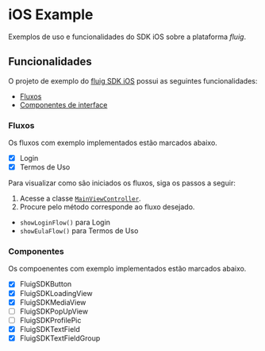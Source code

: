 # iOS Example

Exemplos de uso e funcionalidades do SDK iOS sobre a plataforma _fluig_.

## Funcionalidades

O projeto de exemplo do [fluig SDK iOS](https://github.com/fluig/fluigsdkios) possui as seguintes funcionalidades:
* [Fluxos](#fluxos)
* [Componentes de interface](#componentes)

### Fluxos

Os fluxos com exemplo implementados estão marcados abaixo.

- [x] Login
- [x] Termos de Uso

Para visualizar como são iniciados os fluxos, siga os passos a seguir:
1. Acesse a classe [`MainViewController`](../Example/Example/Controllers/Main/MainViewController.swift).
2. Procure pelo método corresponde ao fluxo desejado.
  * `showLoginFlow()` para Login
  * `showEulaFlow()` para Termos de Uso

### Componentes

Os compoenentes com exemplo implementados estão marcados abaixo.

- [x] FluigSDKButton
- [x] FluigSDKLoadingView
- [x] FluigSDKMediaView
- [ ] FluigSDKPopUpView
- [ ] FluigSDKProfilePic
- [x] FluigSDKTextField
- [x] FluigSDKTextFieldGroup
